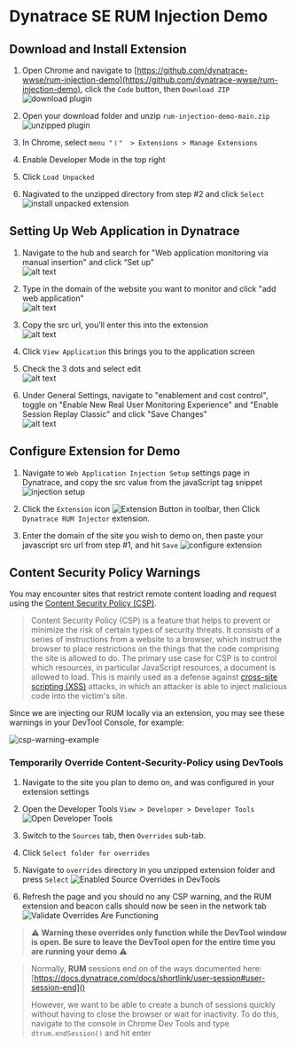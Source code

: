 # Dynatrace SE RUM Injection Demo

## Download and Install Extension

1. Open Chrome and navigate to [https://github.com/dynatrace-wwse/rum-injection-demo](https://github.com/dynatrace-wwse/rum-injection-demo), click the `Code` button, then `Download ZIP`
![download plugin](docs/imgs/download-plugin.png)

2. Open your download folder and unzip `rum-injection-demo-main.zip`
![unzipped plugin](docs/imgs/unzipped-plugin.png)

3. In Chrome, select `menu "𐄛"  > Extensions > Manage Extensions`

4. Enable Developer Mode in the top right

5. Click `Load Unpacked`

6. Nagivated to the unzipped directory from step #2 and click `Select`
![install unpacked extension](docs/imgs/install-unpacked-extension.gif)

## Setting Up Web Application in Dynatrace

1. Navigate to the hub and search for "Web application monitoring via manual insertion" and click “Set up”  
![alt text](docs/imgs/hub-add-webapp.png)

2. Type in the domain of the website you want to monitor and click "add web application"  
![alt text](docs/imgs/add-real-user-monitoring-website.png)

3. Copy the src url, you’ll enter this into the extension   
![alt text](docs/imgs/add-real-user-monitoring-copy-js-tag.png)

4. Click `View Application` this brings you to the application screen  

5. Check the 3 dots and select edit  
![alt text](docs/imgs/web-application-access-settings.png)

6. Under General Settings, navigate to "enablement and cost control", toggle on "Enable New Real User Monitoring Experience" and "Enable Session Replay Classic" and click "Save Changes"  
![alt text](docs/imgs/enable-new-experience-and-replay.png)

## Configure Extension for Demo

1. Navigate to `Web Application Injection Setup` settings page in Dynatrace, and copy the src value from the javaScript tag snippet
![injection setup](docs/imgs/injection-setup-settings.png)

2. Click the `Extension` icon ![Extension Button](docs/imgs/extension-button.png)  in toolbar, then Click `Dynatrace RUM Injector` extension.

3. Enter the domain of the site you wish to demo on, then paste your javascript src url from step #1, and hit `Save`
![configure extension](docs/imgs/configure-extension.gif)

##  Content Security Policy Warnings

You may encounter sites that restrict remote content loading and request using the [Content Security Policy (CSP)](https://developer.mozilla.org/en-US/docs/Web/HTTP/Guides/CSP). 

>Content Security Policy (CSP) is a feature that helps to prevent or minimize the risk of certain types of security threats. It consists of a series of instructions from a website to a browser, which instruct the browser to place restrictions on the things that the code comprising the site is allowed to do.
> The primary use case for CSP is to control which resources, in particular JavaScript resources, a document is allowed to load. This is mainly used as a defense against [cross-site scripting (XSS)](https://developer.mozilla.org/en-US/docs/Glossary/Cross-site_scripting) attacks, in which an attacker is able to inject malicious code into the victim's site.

Since we are injecting our RUM locally via an extension, you may see these warnings in your DevTool Console, for example:

![csp-warning-example](docs/imgs/csp-warning-example.png)

### Temporarily Override Content-Security-Policy using DevTools

1. Navigate to the site you plan to demo on, and was configured in your extension settings

2. Open the Developer Tools `View > Developer > Developer Tools`
![Open Developer Tools](docs/imgs/open-devtools.png)

3. Switch to the `Sources` tab, then `Overrides` sub-tab. 

4. Click `Select folder for overrides`

5. Navigate to `overrides` directory in you unzipped extension folder and press `Select`
![Enabled Source Overrides in DevTools](docs/imgs/devtools-enable-overrides.gif)

6. Refresh the page and you should no any CSP warning, and the RUM extension and beacon calls should now be seen in the network tab
![Validate Overrides Are Functioning](docs/imgs/validate-csp-overrides-and-functionality.gif)

> ⚠️ **Warning these overrides only function while the DevTool window is open.  Be sure to leave the DevTool open for the entire time you are running your demo** ⚠️

> Normally, **RUM** sessions end on of the ways documented here: [https://docs.dynatrace.com/docs/shortlink/user-session#user-session-end]()
>
> However, we want to be able to create a bunch of sessions quickly without having to close the browser or wait for inactivity. To do this, navigate to the console in Chrome Dev Tools and type `dtrum.endSession()` and hit enter 
